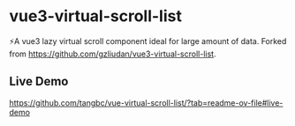 # vue3-virtual-scroll-list

⚡️A vue3 lazy virtual scroll component ideal for large amount of data. Forked from https://github.com/gzliudan/vue3-virtual-scroll-list.

## Live Demo

https://github.com/tangbc/vue-virtual-scroll-list/?tab=readme-ov-file#live-demo
